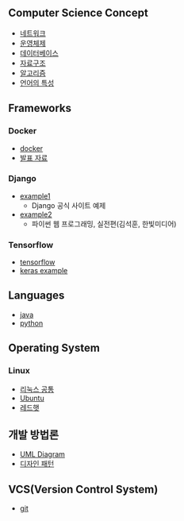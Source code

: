 ## Computer Science Concept
- [네트워크](https://github.com/ByoungJoonIm/Technical_Memo/blob/master/computer_science_concept/network.md)
- [운영체제](https://github.com/ByoungJoonIm/Technical_Memo/blob/master/computer_science_concept/os.md)
- [데이터베이스](https://github.com/ByoungJoonIm/Technical_Memo/blob/master/computer_science_concept/database.md)
- [자료구조](https://github.com/ByoungJoonIm/Technical_Memo/blob/master/computer_science_concept/data_structure.md)
- [알고리즘](https://github.com/ByoungJoonIm/Technical_Memo/blob/master/computer_science_concept/algorithm.md)
- [언어의 특성](https://github.com/ByoungJoonIm/Technical_Memo/blob/master/computer_science_concept/language.md)

## Frameworks
### Docker
- [docker](https://github.com/BJ-Lim/Frameworks/blob/master/Docker.md)
- [발표 자료](https://github.com/ByoungJoonIm/Frameworks/blob/master/Docker.pptx)
### Django
- [example1](https://github.com/BJ-Lim/Frameworks/blob/master/Django.md)
  - Django 공식 사이트 예제
- [example2](https://github.com/BJ-Lim/Frameworks/tree/master/Django_Example/ch2/)
  - 파이썬 웹 프로그래밍, 실전편(김석훈, 한빛미디어)
### Tensorflow
- [tensorflow](https://github.com/ByoungJoonIm/Frameworks/blob/master/Tensorflow.md)
- [keras example](https://github.com/ByoungJoonIm/Frameworks/blob/master/Keras_examples/Keras_example.ipynb)

## Languages
- [java](https://github.com/ByoungJoonIm/Frameworks/blob/master/languages/java/README.md)
- [python](https://github.com/ByoungJoonIm/Frameworks/blob/master/python.md)

## Operating System
### Linux
- [리눅스 공통](https://github.com/ByoungJoonIm/Frameworks/blob/master/linux/Linux(common).md)
- [Ubuntu](https://github.com/ByoungJoonIm/Frameworks/blob/master/linux/ubuntu.md)
- [레드햇](https://github.com/ByoungJoonIm/Frameworks/blob/master/linux/redhat.md)

## 개발 방법론
- [UML Diagram](http://www.nextree.co.kr/p6753/)
- [디자인 패턴](https://github.com/ByoungJoonIm/Technical_Memo/blob/master/development_theory/design_pattern.md)

## VCS(Version Control System)
- [git](https://github.com/ByoungJoonIm/Technical_Memo/blob/master/vsc/git.md)
